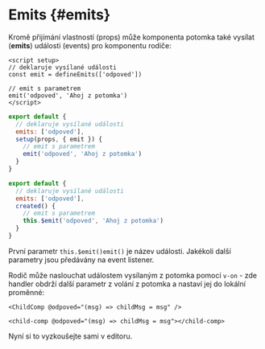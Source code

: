 # Emits {#emits}

Kromě přijímání vlastností (props) může komponenta potomka také vysílat (**emits**) události (events) pro komponentu rodiče:

<div class="composition-api">
<div class="sfc">

```vue
<script setup>
// deklaruje vysílané události
const emit = defineEmits(['odpoved'])

// emit s parametrem
emit('odpoved', 'Ahoj z potomka')
</script>
```

</div>

<div class="html">

```js
export default {
  // deklaruje vysílané události
  emits: ['odpoved'],
  setup(props, { emit }) {
    // emit s parametrem
    emit('odpoved', 'Ahoj z potomka')
  }
}
```

</div>

</div>

<div class="options-api">

```js
export default {
  // deklaruje vysílané události
  emits: ['odpoved'],
  created() {
    // emit s parametrem
    this.$emit('odpoved', 'Ahoj z potomka')
  }
}
```

</div>

První parametr <span class="options-api">`this.$emit()`</span><span class="composition-api">`emit()`</span> je název události. Jakékoli další parametry jsou předávány na event listener.

Rodič může naslouchat událostem vysílaným z potomka pomocí `v-on` - zde handler obdrží další parametr z volání z potomka a nastaví jej do lokální proměnné:

<div class="sfc">

```vue-html
<ChildComp @odpoved="(msg) => childMsg = msg" />
```

</div>
<div class="html">

```vue-html
<child-comp @odpoved="(msg) => childMsg = msg"></child-comp>
```

</div>

Nyní si to vyzkoušejte sami v editoru.
